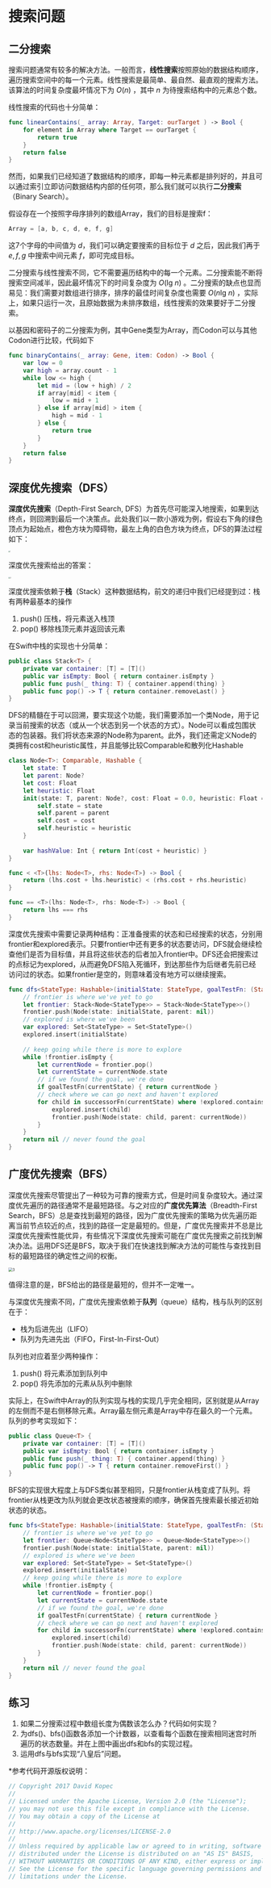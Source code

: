 # 搜索问题

## 二分搜索

搜索问题通常有较多的解决方法。一般而言，**线性搜索**按照原始的数据结构顺序，遍历搜索空间中的每一个元素。线性搜索是最简单、最自然、最直观的搜索方法。该算法的时间复杂度最坏情况下为 $O(n)$ ，其中 $n$ 为待搜索结构中的元素总个数。

线性搜索的代码也十分简单：

```swift
func linearContains(_ array: Array, Target: ourTarget ) -> Bool {
    for element in Array where Target == ourTarget {
        return true
    }
    return false
}
```



然而，如果我们已经知道了数据结构的顺序，即每一种元素都是排列好的，并且可以通过索引立即访问数据结构内部的任何项，那么我们就可以执行**二分搜索**（Binary Search）。

假设存在一个按照字母序排列的数组Array，我们的目标是搜索f：

```swift
Array = [a, b, c, d, e, f, g]
```

这7个字母的中间值为 $d$，我们可以确定要搜索的目标位于 $d$ 之后，因此我们再于 $e, f, g$ 中搜索中间元素 $f$，即可完成目标。

二分搜索与线性搜索不同，它不需要遍历结构中的每一个元素。二分搜索能不断将搜索空间减半，因此最坏情况下的时间复杂度为 $O(\text{lg } n)$ 。二分搜索的缺点也显而易见：我们需要对数组进行排序，排序的最佳时间复杂度也需要 $O(n \text{lg }n)$ ，实际上，如果只运行一次，且原始数据为未排序数组，线性搜索的效果要好于二分搜索。

以基因和密码子的二分搜索为例，其中Gene类型为Array，而Codon可以与其他Codon进行比较，代码如下

```swift
func binaryContains(_ array: Gene, item: Codon) -> Bool {
    var low = 0
    var high = array.count - 1
    while low <= high {
        let mid = (low + high) / 2
        if array[mid] < item {
            low = mid + 1
        } else if array[mid] > item {
            high = mid - 1
        } else {
            return true
        }
    }
    return false
}
```

## 深度优先搜索（DFS）

**深度优先搜索**（Depth-First Search, DFS）为首先尽可能深入地搜索，如果到达终点，则回溯到最后一个决策点。此处我们以一款小游戏为例，假设右下角的绿色顶点为起始点，橙色方块为障碍物，最左上角的白色方块为终点，DFS的算法过程如下：

<img src="/Users/mac/Desktop/iOSdev/Task03：算法实现/img/1.PNG" alt="1" style="zoom: 20%;" />

深度优先搜索给出的答案：

<img src="/Users/mac/Desktop/iOSdev/Task03：算法实现/img/2.PNG" alt="2" style="zoom:20%;" />





深度优搜索依赖于**栈**（Stack）这种数据结构，前文的递归中我们已经提到过：栈有两种最基本的操作

1. push() 压栈，将元素送入栈顶
2. pop() 移除栈顶元素并返回该元素

在Swift中栈的实现也十分简单：

```swift
public class Stack<T> {
    private var container: [T] = [T]()
    public var isEmpty: Bool { return container.isEmpty }
    public func push(_ thing: T) { container.append(thing) }
    public func pop() -> T { return container.removeLast() }
}
```

DFS的精髓在于可以回溯，要实现这个功能，我们需要添加一个类Node，用于记录当前搜索的状态（或从一个状态到另一个状态的方式）。Node可以看成包围状态的包装器。我们将状态来源的Node称为parent。此外，我们还需定义Node的类拥有cost和heuristic属性，并且能够比较Comparable和散列化Hashable

```swift
class Node<T>: Comparable, Hashable {
    let state: T
    let parent: Node?
    let cost: Float
    let heuristic: Float
    init(state: T, parent: Node?, cost: Float = 0.0, heuristic: Float = 0.0) {
        self.state = state
        self.parent = parent
        self.cost = cost
        self.heuristic = heuristic
    }
    
    var hashValue: Int { return Int(cost + heuristic) }
}

func < <T>(lhs: Node<T>, rhs: Node<T>) -> Bool {
    return (lhs.cost + lhs.heuristic) < (rhs.cost + rhs.heuristic)
}

func == <T>(lhs: Node<T>, rhs: Node<T>) -> Bool {
    return lhs === rhs
}
```

深度优先搜索中需要记录两种结构：正准备搜索的状态和已经搜索的状态，分别用frontier和explored表示。只要frontier中还有更多的状态要访问，DFS就会继续检查他们是否为目标值，并且将这些状态的后者加入frontier中。DFS还会把搜索过的点标记为explored，从而避免DFS陷入死循环，到达那些作为后继者先前已经访问过的状态。如果frontier是空的，则意味着没有地方可以继续搜索。

```swift
func dfs<StateType: Hashable>(initialState: StateType, goalTestFn: (StateType) -> Bool, successorFn: (StateType) -> [StateType]) -> Node<StateType>? {
    // frontier is where we've yet to go
    let frontier: Stack<Node<StateType>> = Stack<Node<StateType>>()
    frontier.push(Node(state: initialState, parent: nil))
    // explored is where we've been
    var explored: Set<StateType> = Set<StateType>()
    explored.insert(initialState)
    
    // keep going while there is more to explore
    while !frontier.isEmpty {
        let currentNode = frontier.pop()
        let currentState = currentNode.state
        // if we found the goal, we're done
        if goalTestFn(currentState) { return currentNode }
        // check where we can go next and haven't explored
        for child in successorFn(currentState) where !explored.contains(child) {
            explored.insert(child)
            frontier.push(Node(state: child, parent: currentNode))
        }
    }
    return nil // never found the goal
}
```

## 广度优先搜索（BFS）

深度优先搜索尽管提出了一种较为可靠的搜索方式，但是时间复杂度较大。通过深度优先遍历的路径通常不是最短路径。与之对应的**广度优先算法**（Breadth-First Search，BFS）总是查找到最短的路径，因为广度优先搜索的策略为优先遍历距离当前节点较近的点，找到的路径一定是最短的。但是，广度优先搜索并不总是比深度优先搜索性能优异，有些情况下深度优先搜索可能在广度优先搜索之前找到解决办法。运用DFS还是BFS，取决于我们在快速找到解决方法的可能性与查找到目标的最短路径的确定性之间的权衡。

<img src="/Users/mac/Desktop/iOSdev/Task03：算法实现/img/3.png" alt="3" style="zoom: 50%;" />

值得注意的是，BFS给出的路径是最短的，但并不一定唯一。

与深度优先搜索不同，广度优先搜索依赖于**队列**（queue）结构，栈与队列的区别在于：

- 栈为后进先出（LIFO）
- 队列为先进先出（FIFO，First-In-First-Out）

队列也对应着至少两种操作：

1. push() 将元素添加到队列中
2. pop() 将先添加的元素从队列中删除

实际上，在Swift中Array的队列实现与栈的实现几乎完全相同，区别就是从Array的左侧而不是右侧移除元素。Array最左侧元素是Array中存在最久的一个元素。队列的参考实现如下：

```swift
public class Queue<T> {
    private var container: [T] = [T]()
    public var isEmpty: Bool { return container.isEmpty }
    public func push(_ thing: T) { container.append(thing) }
    public func pop() -> T { return container.removeFirst() }
}
```

BFS的实现很大程度上与DFS类似甚至相同，只是frontier从栈变成了队列。将frontier从栈更改为队列就会更改状态被搜索的顺序，确保首先搜索最长接近初始状态的状态。

```swift
func bfs<StateType: Hashable>(initialState: StateType, goalTestFn: (StateType) -> Bool, successorFn: (StateType) -> [StateType]) -> Node<StateType>? {
    // frontier is where we've yet to go
    let frontier: Queue<Node<StateType>> = Queue<Node<StateType>>()
    frontier.push(Node(state: initialState, parent: nil))
    // explored is where we've been
    var explored: Set<StateType> = Set<StateType>()
    explored.insert(initialState)
    // keep going while there is more to explore
    while !frontier.isEmpty {
        let currentNode = frontier.pop()
        let currentState = currentNode.state
        // if we found the goal, we're done
        if goalTestFn(currentState) { return currentNode }
        // check where we can go next and haven't explored
        for child in successorFn(currentState) where !explored.contains(child) {
            explored.insert(child)
            frontier.push(Node(state: child, parent: currentNode))
        }
    }
    return nil // never found the goal
}
```

## 练习

1. 如果二分搜索过程中数组长度为偶数该怎么办？代码如何实现？
2. 为dfs()、bfs()函数各添加一个计数器，以查看每个函数在搜索相同迷宫时所遍历的状态数量。并在上图中画出dfs和bfs的实现过程。
3. 运用dfs与bfs实现“八皇后”问题。

*参考代码开源版权说明：

```swift
// Copyright 2017 David Kopec
//
// Licensed under the Apache License, Version 2.0 (the "License");
// you may not use this file except in compliance with the License.
// You may obtain a copy of the License at
//
// http://www.apache.org/licenses/LICENSE-2.0
//
// Unless required by applicable law or agreed to in writing, software
// distributed under the License is distributed on an "AS IS" BASIS,
// WITHOUT WARRANTIES OR CONDITIONS OF ANY KIND, either express or implied.
// See the License for the specific language governing permissions and
// limitations under the License.
```

